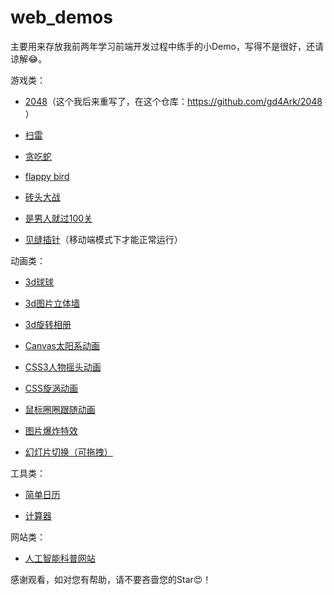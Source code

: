 # web_demos

主要用来存放我前两年学习前端开发过程中练手的小Demo，写得不是很好，还请谅解😂。

游戏类：

- [2048](https://gd4ark.github.io/web_demos/2048/)（这个我后来重写了，在这个仓库：https://github.com/gd4Ark/2048 ）

- [扫雷](https://gd4ark.github.io/web_demos/mineSweeper)

- [贪吃蛇](https://gd4ark.github.io/web_demos/Snake)

- [flappy bird](https://gd4ark.github.io/web_demos/flappy_bird/)

- [砖头大战](https://gd4ark.github.io/web_demos/Brick_war/)

- [是男人就过100关](https://gd4ark.github.io/web_demos/100_of_game/)

- [见缝插针](https://gd4ark.github.io/web_demos/core_ball/)（移动端模式下才能正常运行）

动画类：

- [3d球球](https://gd4ark.github.io/web_demos/3d_ball/)
- [3d图片立体墙](https://gd4ark.github.io/web_demos/3d_picture_wall/)

- [3d旋转相册](https://gd4ark.github.io/web_demos/3d_rotate_album/)

- [Canvas太阳系动画](https://gd4ark.github.io/web_demos/canvas_solar_system/)

- [CSS3人物摇头动画](https://gd4ark.github.io/web_demos/css3_character_animation/)

- [CSS旋涡动画](https://gd4ark.github.io/web_demos/css_rotate_animation/)

- [鼠标圈圈跟随动画](https://gd4ark.github.io/web_demos/mouse_circle_animation/)

- [图片爆炸特效](https://gd4ark.github.io/web_demos/picture_boom_animation/)

- [幻灯片切换（可拖拽）](https://gd4ark.github.io/web_demos/slide_toggle/)



工具类：

- [简单日历](https://gd4ark.github.io/web_demos/js_calendara/)

- [计算器](https://gd4ark.github.io/web_demos/calculator/)



网站类：

- [人工智能科普网站](https://gd4ark.github.io/web_demos/AI_info_site/)



感谢观看，如对您有帮助，请不要吝啬您的Star😍！